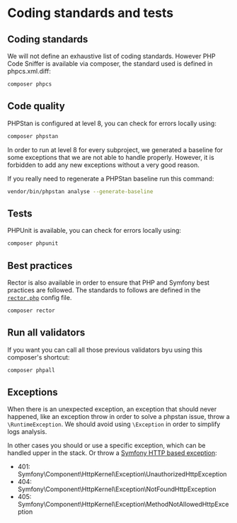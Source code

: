 # Coding standards and tests

## Coding standards

We will not define an exhaustive list of coding standards.
However PHP Code Sniffer is available via composer, the standard used is defined in phpcs.xml.diff:
````bash
composer phpcs
````

## Code quality

PHPStan is configured at level 8, you can check for errors locally using:
`````bash
composer phpstan
`````

In order to run at level 8 for every subproject, we generated a baseline for some exceptions that we are not able to handle properly.
However, it is forbidden to add any new exceptions without a very good reason.

If you really need to regenerate a PHPStan baseline run this command:

`````bash
vendor/bin/phpstan analyse --generate-baseline
`````
## Tests

PHPUnit is available, you can check for errors locally using:

`````bash
composer phpunit
`````

## Best practices

Rector is also available in order to ensure that PHP and Symfony best practices are followed. The standards to follows are defined in the [`rector.php`](https://github.com/ems-project/elasticms/blob/4.x/rector.php) config file. 

`````bash
composer rector
`````

## Run all validators

If you want you can call all those previous validators byu using this composer's shortcut:

`````bash
composer phpall
`````

## Exceptions

When there is an unexpected exception, an exception that should never happened, like an exception throw in order to solve a phpstan issue, throw a ```\RuntimeException```. We should avoid using ```\Exception``` in order to simplify logs analysis.

In other cases you should or use a specific exception, which can be handled upper in the stack. Or throw a [Symfony HTTP based exception](https://github.com/symfony/http-kernel/tree/5.x/Exception):

- 401: Symfony\Component\HttpKernel\Exception\UnauthorizedHttpException
- 404: Symfony\Component\HttpKernel\Exception\NotFoundHttpException
- 405: Symfony\Component\HttpKernel\Exception\MethodNotAllowedHttpException